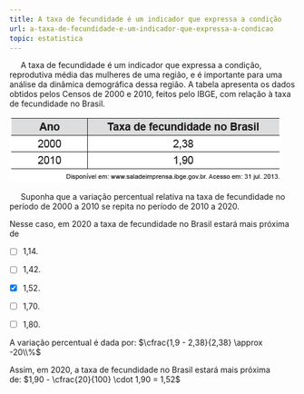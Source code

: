 ```yaml
---
title: A taxa de fecundidade é um indicador que expressa a condição
url: a-taxa-de-fecundidade-e-um-indicador-que-expressa-a-condicao
topic: estatistica
---
```



     A taxa de fecundidade é um indicador que expressa a condição, reprodutiva média das mulheres de uma região, e é importante para uma análise da dinâmica demográfica dessa região. A tabela apresenta os dados obtidos pelos Censos de 2000 e 2010, feitos pelo IBGE, com relação à taxa de fecundidade no Brasil.

![](49a0ffd8-21f3-d348-10b6-a2ba2864b21e.png)

     Suponha que a variação percentual relativa na taxa de fecundidade no período de 2000 a 2010 se repita no período de 2010 a 2020.

Nesse caso, em 2020 a taxa de fecundidade no Brasil estará mais próxima de



- [ ] 1,14.
- [ ] 1,42.
- [x] 1,52.
- [ ] 1,70.
- [ ] 1,80.


A variação percentual é dada por: $\cfrac{1,9 - 2,38}{2,38} \approx -20\\%$

Assim, em 2020, a taxa de fecundidade no Brasil estará mais próxima de: $1,90 - \cfrac{20}{100} \cdot 1,90 = 1,52$
